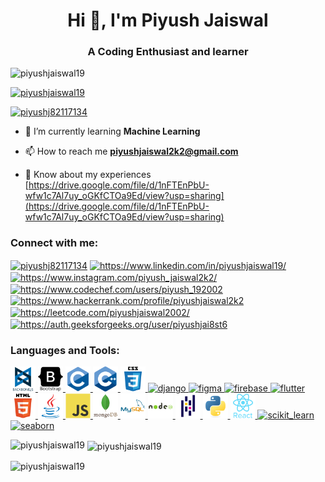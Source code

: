 <h1 align="center">Hi 👋, I'm Piyush Jaiswal</h1>
<h3 align="center">A Coding Enthusiast and learner</h3>

<p align="left"> <img src="https://komarev.com/ghpvc/?username=piyushjaiswal19&label=Profile%20views&color=0e75b6&style=flat" alt="piyushjaiswal19" /> </p>

<p align="left"> <a href="https://github.com/ryo-ma/github-profile-trophy"><img src="https://github-profile-trophy.vercel.app/?username=piyushjaiswal19" alt="piyushjaiswal19" /></a> </p>

<p align="left"> <a href="https://twitter.com/piyushj82117134" target="blank"><img src="https://img.shields.io/twitter/follow/piyushj82117134?logo=twitter&style=for-the-badge" alt="piyushj82117134" /></a> </p>

- 🌱 I’m currently learning **Machine Learning**

- 📫 How to reach me **piyushjaiswal2k2@gmail.com**

- 📄 Know about my experiences [https://drive.google.com/file/d/1nFTEnPbU-wfw1c7Al7uy_oGKfCTOa9Ed/view?usp=sharing](https://drive.google.com/file/d/1nFTEnPbU-wfw1c7Al7uy_oGKfCTOa9Ed/view?usp=sharing)

<h3 align="left">Connect with me:</h3>
<p align="left">
<a href="https://twitter.com/piyushj82117134" target="blank"><img align="center" src="https://raw.githubusercontent.com/rahuldkjain/github-profile-readme-generator/master/src/images/icons/Social/twitter.svg" alt="piyushj82117134" height="30" width="40" /></a>
<a href="https://linkedin.com/in/https://www.linkedin.com/in/piyushjaiswal19/" target="blank"><img align="center" src="https://raw.githubusercontent.com/rahuldkjain/github-profile-readme-generator/master/src/images/icons/Social/linked-in-alt.svg" alt="https://www.linkedin.com/in/piyushjaiswal19/" height="30" width="40" /></a>
<a href="https://instagram.com/https://www.instagram.com/piyush_jaiswal2k2/" target="blank"><img align="center" src="https://raw.githubusercontent.com/rahuldkjain/github-profile-readme-generator/master/src/images/icons/Social/instagram.svg" alt="https://www.instagram.com/piyush_jaiswal2k2/" height="30" width="40" /></a>
<a href="https://www.codechef.com/users/https://www.codechef.com/users/piyush_192002" target="blank"><img align="center" src="https://cdn.jsdelivr.net/npm/simple-icons@3.1.0/icons/codechef.svg" alt="https://www.codechef.com/users/piyush_192002" height="30" width="40" /></a>
<a href="https://www.hackerrank.com/https://www.hackerrank.com/profile/piyushjaiswal2k2" target="blank"><img align="center" src="https://raw.githubusercontent.com/rahuldkjain/github-profile-readme-generator/master/src/images/icons/Social/hackerrank.svg" alt="https://www.hackerrank.com/profile/piyushjaiswal2k2" height="30" width="40" /></a>
<a href="https://www.leetcode.com/https://leetcode.com/piyushjaiswal2002/" target="blank"><img align="center" src="https://raw.githubusercontent.com/rahuldkjain/github-profile-readme-generator/master/src/images/icons/Social/leet-code.svg" alt="https://leetcode.com/piyushjaiswal2002/" height="30" width="40" /></a>
<a href="https://auth.geeksforgeeks.org/user/https://auth.geeksforgeeks.org/user/piyushjai8st6" target="blank"><img align="center" src="https://raw.githubusercontent.com/rahuldkjain/github-profile-readme-generator/master/src/images/icons/Social/geeks-for-geeks.svg" alt="https://auth.geeksforgeeks.org/user/piyushjai8st6" height="30" width="40" /></a>
</p>

<h3 align="left">Languages and Tools:</h3>
<p align="left"> <a href="https://backbonejs.org" target="_blank" rel="noreferrer"> <img src="https://raw.githubusercontent.com/devicons/devicon/master/icons/backbonejs/backbonejs-original-wordmark.svg" alt="backbonejs" width="40" height="40"/> </a> <a href="https://getbootstrap.com" target="_blank" rel="noreferrer"> <img src="https://raw.githubusercontent.com/devicons/devicon/master/icons/bootstrap/bootstrap-plain-wordmark.svg" alt="bootstrap" width="40" height="40"/> </a> <a href="https://www.cprogramming.com/" target="_blank" rel="noreferrer"> <img src="https://raw.githubusercontent.com/devicons/devicon/master/icons/c/c-original.svg" alt="c" width="40" height="40"/> </a> <a href="https://www.w3schools.com/cpp/" target="_blank" rel="noreferrer"> <img src="https://raw.githubusercontent.com/devicons/devicon/master/icons/cplusplus/cplusplus-original.svg" alt="cplusplus" width="40" height="40"/> </a> <a href="https://www.w3schools.com/css/" target="_blank" rel="noreferrer"> <img src="https://raw.githubusercontent.com/devicons/devicon/master/icons/css3/css3-original-wordmark.svg" alt="css3" width="40" height="40"/> </a> <a href="https://www.djangoproject.com/" target="_blank" rel="noreferrer"> <img src="https://cdn.worldvectorlogo.com/logos/django.svg" alt="django" width="40" height="40"/> </a> <a href="https://www.figma.com/" target="_blank" rel="noreferrer"> <img src="https://www.vectorlogo.zone/logos/figma/figma-icon.svg" alt="figma" width="40" height="40"/> </a> <a href="https://firebase.google.com/" target="_blank" rel="noreferrer"> <img src="https://www.vectorlogo.zone/logos/firebase/firebase-icon.svg" alt="firebase" width="40" height="40"/> </a> <a href="https://flutter.dev" target="_blank" rel="noreferrer"> <img src="https://www.vectorlogo.zone/logos/flutterio/flutterio-icon.svg" alt="flutter" width="40" height="40"/> </a> <a href="https://www.w3.org/html/" target="_blank" rel="noreferrer"> <img src="https://raw.githubusercontent.com/devicons/devicon/master/icons/html5/html5-original-wordmark.svg" alt="html5" width="40" height="40"/> </a> <a href="https://www.java.com" target="_blank" rel="noreferrer"> <img src="https://raw.githubusercontent.com/devicons/devicon/master/icons/java/java-original.svg" alt="java" width="40" height="40"/> </a> <a href="https://developer.mozilla.org/en-US/docs/Web/JavaScript" target="_blank" rel="noreferrer"> <img src="https://raw.githubusercontent.com/devicons/devicon/master/icons/javascript/javascript-original.svg" alt="javascript" width="40" height="40"/> </a> <a href="https://www.mongodb.com/" target="_blank" rel="noreferrer"> <img src="https://raw.githubusercontent.com/devicons/devicon/master/icons/mongodb/mongodb-original-wordmark.svg" alt="mongodb" width="40" height="40"/> </a> <a href="https://www.mysql.com/" target="_blank" rel="noreferrer"> <img src="https://raw.githubusercontent.com/devicons/devicon/master/icons/mysql/mysql-original-wordmark.svg" alt="mysql" width="40" height="40"/> </a> <a href="https://nodejs.org" target="_blank" rel="noreferrer"> <img src="https://raw.githubusercontent.com/devicons/devicon/master/icons/nodejs/nodejs-original-wordmark.svg" alt="nodejs" width="40" height="40"/> </a> <a href="https://pandas.pydata.org/" target="_blank" rel="noreferrer"> <img src="https://raw.githubusercontent.com/devicons/devicon/2ae2a900d2f041da66e950e4d48052658d850630/icons/pandas/pandas-original.svg" alt="pandas" width="40" height="40"/> </a> <a href="https://www.python.org" target="_blank" rel="noreferrer"> <img src="https://raw.githubusercontent.com/devicons/devicon/master/icons/python/python-original.svg" alt="python" width="40" height="40"/> </a> <a href="https://reactjs.org/" target="_blank" rel="noreferrer"> <img src="https://raw.githubusercontent.com/devicons/devicon/master/icons/react/react-original-wordmark.svg" alt="react" width="40" height="40"/> </a> <a href="https://scikit-learn.org/" target="_blank" rel="noreferrer"> <img src="https://upload.wikimedia.org/wikipedia/commons/0/05/Scikit_learn_logo_small.svg" alt="scikit_learn" width="40" height="40"/> </a> <a href="https://seaborn.pydata.org/" target="_blank" rel="noreferrer"> <img src="https://seaborn.pydata.org/_images/logo-mark-lightbg.svg" alt="seaborn" width="40" height="40"/> </a> </p>

<p><img align="left" src="https://github-readme-stats.vercel.app/api/top-langs?username=piyushjaiswal19&show_icons=true&locale=en&layout=compact" alt="piyushjaiswal19" /></p>

<p>&nbsp;<img align="center" src="https://github-readme-stats.vercel.app/api?username=piyushjaiswal19&show_icons=true&locale=en" alt="piyushjaiswal19" /></p>

<p><img align="center" src="https://github-readme-streak-stats.herokuapp.com/?user=piyushjaiswal19&" alt="piyushjaiswal19" /></p>

